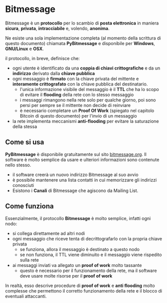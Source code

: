 # Bitmessage

Bitmessage è un __protocollo__ per lo scambio di __posta elettronica__ in maniera __sicura__, __privata__, __intracciabile__ e, volendo, __anonima__.

Ne esiste una sola implementazione completa (al momento della scrittura di questo documento) chiamata __PyBitmessage__ e disponibile per __Windows__, __GNU/Linux__ e __OSX__.

il protocollo, in breve, definisce che:

- ogni utente è identificato da una __coppia di chiavi crittografiche__ e da un __indirizzo__ derivato dalla __chiave pubblica__
- ogni messaggio è __firmato__ con la chiave privata del mittente e __interamente crittografato__ con la chiave pubblica del destinatario.
    - l'unica informazione visibile del messaggio è il __TTL__ che ha lo scopo di evitare il __flooding__ della rete con lo stesso messaggio
    - i messaggi rimangono nella rete solo per qualche giorno, poi sono persi per sempre se il mittente non decide di reinviare
    - è necessario completare un __Proof Of Work__ (spiegato nel capitolo Bitcoin di questo documento) per l'invio di un messaggio 
- la rete implementa meccanismi __anti-flooding__ per evitare la saturazione della stessa

## Come si usa

__PyBitmessage__ è disponibile gratuitamente sul sito [bitmessage.org](https://bitmessage.org). Il software è molto semplice da usare e ulteriori informazioni sono contenute nello stesso.

- il software creerà un nuovo indirizzo Bitmessage al suo avvio
- è possibile mantenere una lista contatti in cui memorizzare gli indirizzi conosciuti
- Esistono i __Canali__ di Bitmessage che agiscono da Mailing List.

## Come funziona

Essenzialmente, il protocollo __Bitmessage__ è molto semplice, infatti ogni nodo:

- si collega direttamente ad altri nodi
- ogni messaggio che riceve tenta di decrittografarlo con la propria chiave privata
    - se funziona, allora il messaggio è destinato a questo nodo
    - se non funziona, il TTL viene diminuito e il messaggio viene rispedito sulla rete
- ai messaggi inviati va allegato un __proof of work__ molto tassante
    - questo è necessario per il funzionamento della rete, ma il software deve usare molte risorse per il __proof of work__

In realtà, esso descrive procedure di __proof of work__ e __anti flooding__ molto complesse che permettono il corretto funzionamento della rete e il blocco di eventuali attaccanti.

